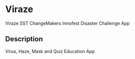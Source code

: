 # Viraze
Viraze SST ChangeMakers Innofest Disaster Challenge App
## Description
Virus, Haze, Mask and Quiz Education App
